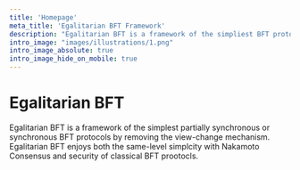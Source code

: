 ```yaml
---
title: 'Homepage'
meta_title: 'Egalitarian BFT Framework'
description: "Egalitarian BFT is a framework of the simpliest BFT protocols."
intro_image: "images/illustrations/1.png"
intro_image_absolute: true
intro_image_hide_on_mobile: true
---
```


# Egalitarian BFT

Egalitarian BFT is a framework of the simplest partially synchronous or synchronous BFT protocols by removing the view-change mechanism. Egalitarian BFT  enjoys both the  same-level simplcity with Nakamoto Consensus and security of classical BFT prootocls. 
